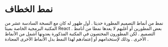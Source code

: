 # نمط الخطاف

نمط من أنماط التصميم المطورة حديثا . أول ظهور له كان مع النسخة السادسة عشر من المكتبة البرمجية الخاصة بميتا React . بعض المطورين أو أغلبهم لا يعدها نمطا من أنامط التصميم . لكن المطورون المختصون في المكتبة المذكورة يعدونها أشمل من الأنماط الأخرى . وذلك لإستخدامهم أو إعتمادهم لهذا النمط بدل الأنماط الأخرى المعتادة .
